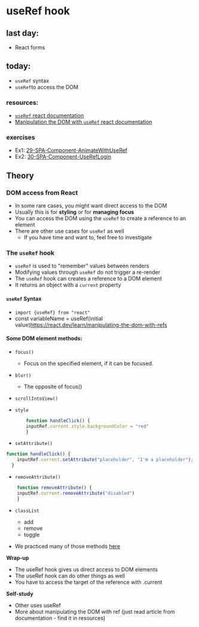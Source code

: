 # useRef hook

## last day:

- React forms

## today:

- `useRef` syntax
- `useRef`to access the DOM

### resources:

- [`useRef` react documentation](https://react.dev/reference/react/useRef#useref)
- [Manipulation the DOM with `useRef` react documentation](https://react.dev/learn/manipulating-the-dom-with-refs)

### exercises

- Ex1: [29-SPA-Component-AnimateWithUseRef](https://classroom.github.com/a/v_gG6mMt)
- Ex2: [30-SPA-Component-UseRefLogin](https://classroom.github.com/a/qyCoG9yI)

## Theory

### DOM access from React

- In some rare cases, you might want direct access to the DOM
- Usually this is for **styling** or for **managing focus**
- You can access the DOM using the `useRef` to create a reference to an element
- There are other use cases for `useRef` as well
    - If you have time and want to, feel free to investigate

### The `useRef` hook
- `useRef` is used to "remember" values between renders
- Modifying values through `useRef` do not trigger a re-render
- The `useRef` hook can creates a reference to a DOM element
- It returns an object with a `current` property

#### `useRef` Syntax

- `import {useRef} from "react"`
- const variableName = useRef(initial value)https://react.dev/learn/manipulating-the-dom-with-refs


#### Some DOM element methods:

- `focus()`
    - Focus on the specified element, if it can be focused.

- `blur()`
    - The opposite of focus()

- `scrollIntoView()`
- `style`
    ```js
        function handleClick() {
        inputRef.current.style.backgroundColor = "red"
        } 
    ```

- `setAttribute()`
```js
function handleClick() {
    inputRef.current.setAttribute("placeholder", "I'm a placeholder");
  }
```

- `removeAttribute()`
```js
    function removeAttribute() {
    inputRef.current.removeAttribute("disabled")
    }
```

- `classList`
    - add
    - remove
    - toggle

- We practiced many of those methods [here](./first-useRef/src/components/MyComponent.jsx)

**Wrap-up**
- The useRef hook gives us direct access to DOM elements
- The useRef hook can do other things as well
- You have to access the target of the reference with .current

**Self-study**
- Other uses useRef
- More about manipulating the DOM with ref (just read article from documentation - find it in resources)
